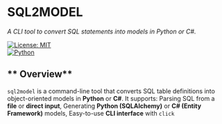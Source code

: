 # **SQL2MODEL**

_A CLI tool to convert SQL statements into models in Python or C#._

[![License: MIT](https://img.shields.io/badge/License-MIT-blue.svg)](LICENSE)  
[![Python](https://img.shields.io/badge/python-3.12+-blue.svg)](https://www.python.org/)

<!-- [![Build](https://github.com/Ujenyhu/sql2model/actions/workflows/build.yml/badge.svg)](https://github.com/Ujenyhu/sql2model/actions) -->

## ** Overview**

`sql2model` is a command-line tool that converts SQL table definitions into object-oriented models in **Python** or **C#**.
It supports:
Parsing SQL from a **file** or **direct input**,
Generating **Python (SQLAlchemy)** or **C# (Entity Framework)** models,
Easy-to-use **CLI interface** with `click`
